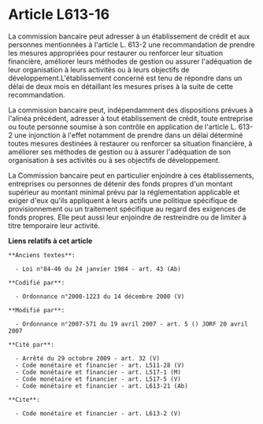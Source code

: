 # Article L613-16

La commission bancaire peut adresser à un établissement de crédit et aux personnes mentionnées à l'article L. 613-2 une
recommandation de prendre les mesures appropriées pour restaurer ou renforcer leur situation financière, améliorer leurs
méthodes de gestion ou assurer l'adéquation de leur organisation à leurs activités ou à leurs objectifs de
développement.L'établissement concerné est tenu de répondre dans un délai de deux mois en détaillant les mesures prises à la
suite de cette recommandation. 

La commission bancaire peut, indépendamment des dispositions prévues à l'alinéa précédent, adresser à tout établissement de
crédit, toute entreprise ou toute personne soumise à son contrôle en application de l'article L. 613-2 une injonction à
l'effet notamment de prendre dans un délai déterminé toutes mesures destinées à restaurer ou renforcer sa situation
financière, à améliorer ses méthodes de gestion ou à assurer l'adéquation de son organisation à ses activités ou à ses
objectifs de développement. 

La Commission bancaire peut en particulier enjoindre à ces établissements, entreprises ou personnes de détenir des fonds
propres d'un montant supérieur au montant minimal prévu par la réglementation applicable et exiger d'eux qu'ils appliquent à
leurs actifs une politique spécifique de provisionnement ou un traitement spécifique au regard des exigences de fonds
propres. Elle peut aussi leur enjoindre de restreindre ou de limiter à titre temporaire leur activité.

**Liens relatifs à cet article**

	**Anciens textes**:

	  - Loi n°84-46 du 24 janvier 1984 - art. 43 (Ab)

	**Codifié par**:

	  - Ordonnance n°2000-1223 du 14 décembre 2000 (V)

	**Modifié par**:

	  - Ordonnance n°2007-571 du 19 avril 2007 - art. 5 () JORF 20 avril 2007

	**Cité par**:

	  - Arrêté du 29 octobre 2009 - art. 32 (V)
	  - Code monétaire et financier - art. L511-28 (V)
	  - Code monétaire et financier - art. L517-1 (M)
	  - Code monétaire et financier - art. L517-5 (V)
	  - Code monétaire et financier - art. L613-21 (Ab)

	**Cite**:

	  - Code monétaire et financier - art. L613-2 (V)
